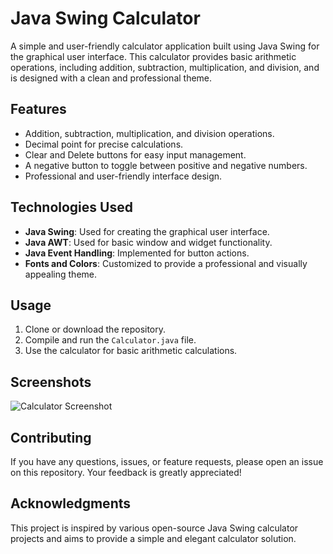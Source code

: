 # Java Swing Calculator

A simple and user-friendly calculator application built using Java Swing for the graphical user interface. This calculator provides basic arithmetic operations, including addition, subtraction, multiplication, and division, and is designed with a clean and professional theme.

## Features

- Addition, subtraction, multiplication, and division operations.
- Decimal point for precise calculations.
- Clear and Delete buttons for easy input management.
- A negative button to toggle between positive and negative numbers.
- Professional and user-friendly interface design.

## Technologies Used

- **Java Swing**: Used for creating the graphical user interface.
- **Java AWT**: Used for basic window and widget functionality.
- **Java Event Handling**: Implemented for button actions.
- **Fonts and Colors**: Customized to provide a professional and visually appealing theme.

## Usage

1. Clone or download the repository.
2. Compile and run the `Calculator.java` file.
3. Use the calculator for basic arithmetic calculations.

## Screenshots

![Calculator Screenshot](/screenshots/calculator-screenshot.png)


## Contributing

If you have any questions, issues, or feature requests, please open an issue on this repository. Your feedback is greatly appreciated!

## Acknowledgments

This project is inspired by various open-source Java Swing calculator projects and aims to provide a simple and elegant calculator solution.

